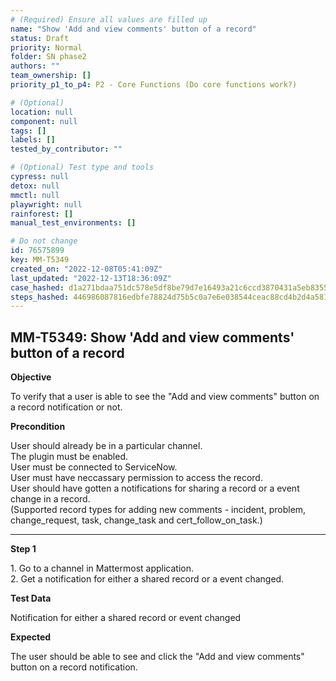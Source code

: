 ```yaml
---
# (Required) Ensure all values are filled up
name: "Show 'Add and view comments' button of a record"
status: Draft
priority: Normal
folder: SN phase2
authors: ""
team_ownership: []
priority_p1_to_p4: P2 - Core Functions (Do core functions work?)

# (Optional)
location: null
component: null
tags: []
labels: []
tested_by_contributor: ""

# (Optional) Test type and tools
cypress: null
detox: null
mmctl: null
playwright: null
rainforest: []
manual_test_environments: []

# Do not change
id: 76575899
key: MM-T5349
created_on: "2022-12-08T05:41:09Z"
last_updated: "2022-12-13T18:36:09Z"
case_hashed: d1a271bdaa751dc578e5df8be79d7e16493a21c6ccd3870431a5eb83558b2e08c061694394a1687fdd258279a214390a
steps_hashed: 446986087816edbfe78824d75b5c0a7e6e038544ceac88cd4b2d4a581e2b462236ffbceb0df795665df18787299d69b2
---
```


<!-- (Auto-generated) Based on frontmatter's "key" and "name" -->

## MM-T5349: Show 'Add and view comments' button of a record

**Objective**

To verify that a user is able to see the "Add and view comments" button on a record notification or not.

**Precondition**

User should already be in a particular channel.\
The plugin must be enabled.\
User must be connected to ServiceNow.\
User must have neccassary permission to access the record.\
User should have gotten a notifications for sharing a record or a event change in a record.\
(Supported record types for adding new comments - incident, problem, change\_request, task, change\_task and cert\_follow\_on\_task.)

---

**Step 1**

1\. Go to a channel in Mattermost application.\
2\. Get a notification for either a shared record or a event changed.

**Test Data**

Notification for either a shared record or event changed

**Expected**

The user should be able to see and click the "Add and view comments" button on a record notification.
